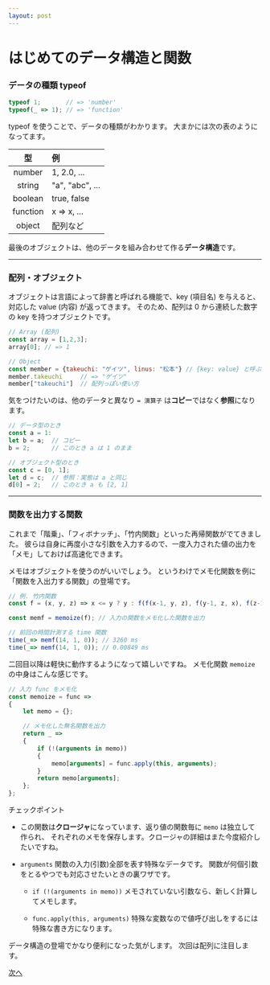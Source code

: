 ```yaml
---
layout: post
---
```


# はじめてのデータ構造と関数

### データの種類 typeof

``` javascript
typeof 1;       // => 'number'
typeof(_ => 1); // => 'function'
```

typeof を使うことで、データの種類がわかります。
大まかには次の表のようになってます。

型 | 例
:---:|:---
number|1, 2.0, ...
string|"a", "abc", ...
boolean| true, false
function|x => x, ...
object|配列など

最後のオブジェクトは、他のデータを組み合わせて作る**データ構造**です。

---

### 配列・オブジェクト

オブジェクトは言語によって辞書と呼ばれる機能で、key (項目名) を与えると、
対応した value (内容) が返ってきます。
そのため、配列は 0 から連続した数字の key を持つオブジェクトです。

``` javascript
// Array (配列)
const array = [1,2,3];
array[0]; // => 1

// Object
const member = {takeuchi: "ゲイツ", linus: "松本"} // {key: value} と呼ぶ
member.takeuchi     // => "ゲイツ"
member["takeuchi"]  // 配列っぽい使い方
```

気をつけたいのは、他のデータと異なり ``= 演算子`` は**コピー**ではなく**参照**になります。

``` javascript
// データ型のとき
const a = 1:
let b = a;  // コピー
b = 2;      // このとき a は 1 のまま

// オブジェクト型のとき
const c = [0, 1];
let d = c;  // 参照：実態は a と同じ
d[0] = 2;   // このとき a も [2, 1]
```



---

### 関数を出力する関数

これまで「階乗」、「フィボナッチ」、「竹内関数」といった再帰関数がでてきました。
彼らは自身に再度小さな引数を入力するので、一度入力された値の出力を「メモ」しておけば高速化できます。

メモはオブジェクトを使うのがいいでしょう。
というわけでメモ化関数を例に「関数を入出力する関数」の登場です。

``` javascript
// 例. 竹内関数
const f = (x, y, z) => x <= y ? y : f(f(x-1, y, z), f(y-1, z, x), f(z-1, x, y));

const memf = memoize(f); // 入力の関数をメモ化した関数を出力

// 前回の時間計測する time 関数
time(_=> memf(14, 1, 0)); // 3260 ms
time(_=> memf(14, 1, 0)); // 0.00849 ms
```

二回目以降は軽快に動作するようになって嬉しいですね。
メモ化関数 ``memoize`` の中身はこんな感じです。

``` javascript
// 入力 func をメモ化
const memoize = func =>
{
    let memo = {};

    // メモ化した無名関数を出力
    return _ =>
    {
        if (!(arguments in memo))
        {
            memo[arguments] = func.apply(this, arguments);
        }
        return memo[arguments];
    };
};
```

チェックポイント

+ この関数は**クロージャ**になっています、返り値の関数毎に ``memo`` は独立して作られ、
それぞれのメモを保存します。クロージャの詳細はまた今度紹介したいですね。

+ ``arguments`` 関数の入力(引数)全部を表す特殊なデータです。
関数が何個引数をとるやつでも対応させたいときの裏ワザです。

    + ``if (!(arguments in memo))`` メモされていない引数なら、新しく計算してメモします。

    + ``func.apply(this, arguments)`` 特殊な変数なので値呼び出しをするには特殊な書き方になります。


データ構造の登場でかなり便利になった気がします。
次回は配列に注目します。

[次へ](js_004-3.html)
